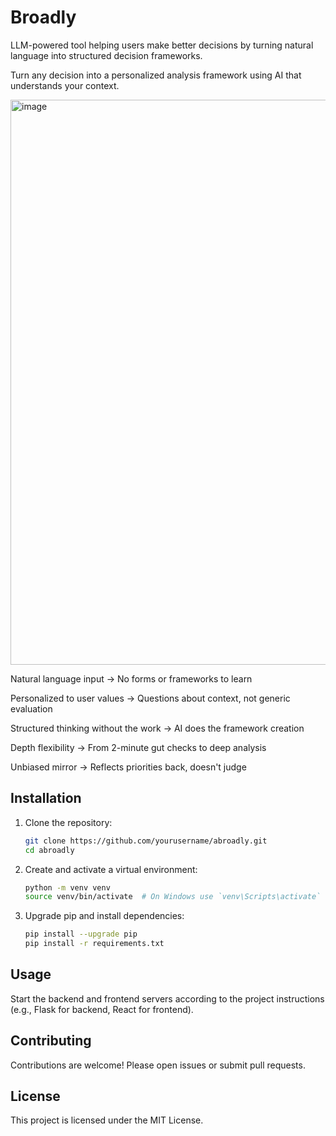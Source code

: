 # Broadly

LLM-powered tool helping users make better decisions by turning natural language into structured decision frameworks.

Turn any decision into a personalized analysis framework using AI that understands your context.

<img width="859" height="904" alt="image" src="https://github.com/user-attachments/assets/08644416-060c-47f6-b63e-6d49ad9ffc42" />


Natural language input → No forms or frameworks to learn

Personalized to user values → Questions about context, not generic evaluation

Structured thinking without the work → AI does the framework creation

Depth flexibility → From 2-minute gut checks to deep analysis

Unbiased mirror → Reflects priorities back, doesn't judge


## Installation

1. Clone the repository:

   ```bash
   git clone https://github.com/yourusername/abroadly.git
   cd abroadly
   ```

2. Create and activate a virtual environment:

   ```bash
   python -m venv venv
   source venv/bin/activate  # On Windows use `venv\Scripts\activate`
   ```

3. Upgrade pip and install dependencies:

   ```bash
   pip install --upgrade pip
   pip install -r requirements.txt
   ```

## Usage

Start the backend and frontend servers according to the project instructions (e.g., Flask for backend, React for frontend).

## Contributing

Contributions are welcome! Please open issues or submit pull requests.

## License

This project is licensed under the MIT License.
